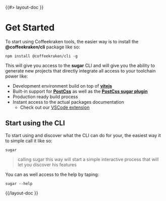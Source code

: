 <!--
/**
 * @name            Get Started
 * @namespace       doc
 * @type            Markdown
 * @platform        md
 * @status          stable
 * @menu            Documentation / Get Started           /doc/get-started/get-started
 *
 * @since           2.0.0
 * @author    Olivier Bossel <olivier.bossel@gmail.com> (https://olivierbossel.com)
 */
-->

{{#> layout-doc }}

# Get Started

To start using Coffeekraken tools, the easier way is to install the **@coffeekraken/cli** package like so:

```shell
npm install @coffeekraken/cli -g
```

This will give you access to the **sugar** CLI and will give you the ability to generate new projects
that directly integrate all access to your toolchain power like:

-   Development environment build on top of **[vitejs](https://vitejs.dev/)**
-   Built-in support for **[PostCss](https://postcss.org/)** as well as the **[PostCss sugar plugin](https://coffeekraken.io/doc/@coffeekraken/s-postcss-sugar-plugin/README)**
-   Production ready build process
-   Instant access to the actual packages documentation
    -   Check out our [VSCode extension](https://coffeekraken.io/doc/@coffeekraken/s-vscode-extension/README)

## Start using the CLI

To start using and discover what the CLI can do for your, the easiest way it to simple call it like so:

```shell
sugar
```

> calling sugar this way will start a simple interactive process that will let you discover his features

You can as well access to the help by taping:

```shell
sugar --help
```

{{/layout-doc }}
